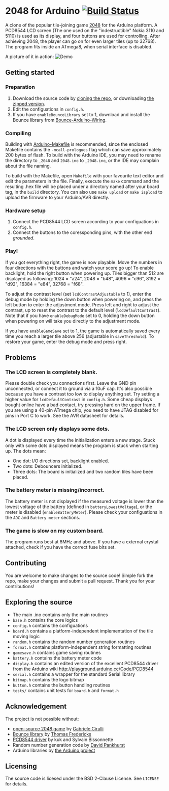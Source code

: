 # 2048 for Arduino [![Build Status](https://travis-ci.org/lizhaofeng1998/2048-arduino.svg?branch=master)](https://travis-ci.org/lizhaofeng1998/2048-arduino)
A clone of the popular tile-joining game [2048](https://gabrielecirulli.github.io/2048/) for the Arduino platform.
A PCD8544 LCD screen (The one used on the "indestructible" Nokia 3110 and 5110) is used as 
its display, and four buttons are used for controlling.
After achieving 2048, the player can go on for even larger tiles (up to 32768).
The program fits inside an ATmega8, when serial interface is disabled.

A picture of it in action:
![Demo](http://lizhaofeng1998.github.io/2048-arduino/images/demo.jpg)

## Getting started
### Preparation
1. Download the source code by [cloning the repo](https://github.com/lizhaofeng1998/2048-arduino.git), or 
   downloading [the zipped version](https://github.com/lizhaofeng1998/2048-arduino/archive/master.zip).
2. Edit the configuations in `config.h`.
3. If you have `enableBounceLibrary` set to 1, download and install the Bounce library from 
   [Bounce-Arduino-Wiring](https://github.com/thomasfredericks/Bounce-Arduino-Wiring).

### Compiling
Building with [Arduino-Makefile](https://github.com/sudar/Arduino-Makefile) is recommended, 
since the enclosed Makefile contains the `-mcall-prologues` flag which can save approximately 
200 bytes of flash. To build with the Arduino IDE, you may need to rename the directory to 
`_2048` and `2048.ino` to `_2048.ino`, or the IDE may complain about the file naming.

To build with the Makefile, open `Makefile` with your favourite text editor and edit the 
parameters in the file. Finally, execute the `make` command and the resulting .hex file 
will be placed under a directory named after your board tag, in the `build` directory. You 
can also use `make upload` or `make ispload` to upload the firmware to your Arduino/AVR directly.

### Hardware setup
1. Connect the PCD8544 LCD screen according to your configuations in `config.h`.
2. Connect the buttons to the coressponding pins, with the other end *grounded*.

### Play!
If you got everything right, the game is now playable. Move the numbers in four directions with 
the buttons and watch your score go up! To enable backlight, hold the right button when powering 
up. Tiles bigger than 512 are displayed as following: 1024 = "a24", 2048 = "b48", 4096 = "c96", 
8192 = "d92", 16384 = "e84", 32768 = "f68".

To adjust the contrast level (set `lcdContrastAdjustable` to 1), enter the debug mode by 
holding the down button when powering on, and press the left button to enter the adjustment mode. Press left 
and right to adjust the contrast, up to reset the contrast to the default level (`lcdDefaultContrast`). 
Note that if you have `enableDebugMode` set to 0, holding the down button when powering on will take 
you directly to the adjustment mode.

If you have `enableGameSave` set to 1, the game is automatically saved every time you reach 
a larger tile above 256 (adjustable in `saveThreshold`). To restore your game, enter the debug mode and press right.

## Problems
### The LCD screen is completely blank.
Please double check you connections first. Leave the GND pin unconnected, or connect it to ground 
via a 10uF cap. It's also possible because you have a contrast too low to display anything set. Try 
setting a higher value for `lcdDefaultContrast` in `config.h`. Some cheap displays bought online have a bad contact, 
try pressing hard on the upper frame. If you are using a 40-pin ATmega chip, you need to have JTAG disabled 
for pins in Port C to work. See the AVR datasheet for details.

### The LCD screen only displays some dots.
A dot is displayed every time the initialization enters a new stage. Stuck only with some dots 
displayed means the program is stuck when starting up. The dots mean:
* One dot: I/O directions set, backlight enabled.
* Two dots: Debouncers initialized.
* Three dots: The board is initialized and two random tiles have been placed.

### The battery meter is missing/incorrect.
The battery meter is not displayed if the measured voltage is lower than the lowest voltage of 
the battery (defined in `batteryLowestVoltage`), or the meter is disabled (`enableBatteryMeter`).
Please check your configuations in the `ADC` and `Battery meter` sections.

### The game is slow on my custom board.
The program runs best at 8MHz and above. If you have a external crystal attached, check if you 
have the correct fuse bits set.

## Contributing
You are welcome to make changes to the source code! Simple fork the repo, make your changes and 
submit a pull request. Thank you for your contributions!

## Exploring the source
* The main .ino contains only the main routines
* `base.h` contains the core logics
* `config.h` contains the configuations
* `board.h` contains a platform-independent implementation of the tile moving 
  logic
* `random.h` contains the random number generation routines
* `format.h` contains platform-independent string formatting routines
* `gamesave.h` contains game saving routines
* `battery.h` contains the battery meter code
* `display.h` contains an edited version of the excellent 
  PCD8544 driver from the Arduino wiki 
  http://playground.arduino.cc/Code/PCD8544
* `serial.h` contains a wrapper for the standard Serial library
* `bitmap.h` contains the logo bitmap
* `button.h` contains the button handling routines
* `tests/` contains unit tests for `board.h` and `format.h`

## Acknowledgement
The project is not possible without:
* [open-source 2048 game](https://github.com/gabrielecirulli/2048) by [Gabriele Cirulli](http://www.gabrielecirulli.com)
* [Bounce library](https://github.com/thomasfredericks/Bounce-Arduino-Wiring) by [Thomas Fredericks](https://github.com/thomasfredericks)
* [PCD8544 driver](http://playground.arduino.cc/Code/PCD8544) by kuk and Sylvain Bissonnette
* Random number generation code by [David Pankhurst](http://www.utopiamechanicus.com)
* Arduino libraries by [the Arduino project](http://arduino.cc/)

## Licensing
The source code is licesed under the BSD 2-Clause License. See `LICENSE` for details.

